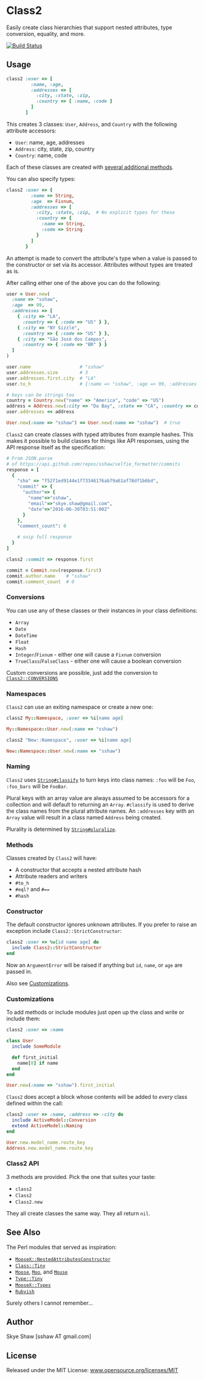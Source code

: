# Class2

Easily create class hierarchies that support nested attributes, type conversion, equality, and more.

[![Build Status](https://travis-ci.org/sshaw/class2.svg?branch=master)](https://travis-ci.org/sshaw/class2)

## Usage

```rb
class2 :user => [
         :name, :age,
         :addresses => [
           :city, :state, :zip,
           :country => [ :name, :code ]
         ]
       ]
```

This creates 3 classes: `User`, `Address`, and `Country` with the following attribute accessors:

* `User`: name, age, addresses
* `Address`: city, state, zip, country
* `Country`: name, code

Each of these classes are created with [several additional methods](#methods).

You can also specify types:

```rb
class2 :user => {
         :name => String,
         :age  => Fixnum,
         :addresses => [
           :city, :state, :zip,  # No explicit types for these
           :country => {
             :name => String,
             :code => String
           }
         ]
       }
```
An attempt is made to convert the attribute's type when a value is passed to the constructor
or set via its accessor. Attributes without types are treated as is.

After calling either one of the above you can do the following:

```rb
user = User.new(
  :name => "sshaw",
  :age  => 99,
  :addresses => [
    { :city => "LA",
      :country => { :code => "US" } },
    { :city => "NY Sizzle",
      :country => { :code => "US" } },
    { :city => "São José dos Campos",
      :country => { :code => "BR" } }
  ]
)

user.name                  # "sshaw"
user.addresses.size        # 3
user.addresses.first.city  # "LA"
user.to_h                  # {:name => "sshaw", :age => 99, :addresses => [ { ... } ]}

# keys can be strings too
country = Country.new("name" => "America", "code" => "US")
address = Address.new(:city => "Da Bay", :state => "CA", :country => country)
user.addresses << address

User.new(:name => "sshaw") == User.new(:name => "sshaw")  # true
```

`Class2` can create classes with typed attributes from example hashes.
This makes it possible to build classes for things like API responses, using the API response
itself as the specification:

```rb
# From JSON.parse
# of https://api.github.com/repos/sshaw/selfie_formatter/commits
response = [
  {
    "sha" => "f52f1ed9144e1f73346176ab79a61af78df1b6bd",
    "commit" => {
      "author"=> {
        "name"=>"sshaw",
        "email"=>"skye.shaw@gmail.com",
        "date"=>"2016-06-30T03:51:00Z"
      }
    },
    "comment_count": 0

    # snip full response
  }
]

class2 :commit => response.first

commit = Commit.new(response.first)
commit.author.name    # "sshaw"
commit.comment_count  # 0
```

### Conversions

You can use any of these classes or their instances in your class definitions:

* `Array`
* `Date`
* `DateTime`
* `Float`
* `Hash`
* `Integer`/`Fixnum` - either one will cause a `Fixnum` conversion
* `TrueClass`/`FalseClass` - either one will cause a boolean conversion

Custom conversions are possible, just add the conversion to
[`Class2::CONVERSIONS`](https://github.com/sshaw/class2/blob/517239afc76a4d80677e169958a1dc7836726659/lib/class2.rb#L14-L29)

### Namespaces

`Class2` can use an exiting namespace or create a new one:

```rb
class2 My::Namespace, :user => %i[name age]

My::Namespace::User.new(:name => "sshaw")

class2 "New::Namespace", :user => %i[name age]

New::Namespace::User.new(:name => "sshaw")
```

### Naming

`Class2` uses
[`String#classify`](http://api.rubyonrails.org/classes/String.html#method-i-classify)
to turn keys into class names: `:foo` will be `Foo`, `:foo_bars` will
be `FooBar`.

Plural keys with an array value are always assumed to be accessors for
a collection and will default to returning an `Array`. `#classify` is
used to derive the class names from the plural attribute names. An
`:addresses` key with an `Array` value will result in a class named
`Address` being created.

Plurality is determined by [`String#pluralize`](http://api.rubyonrails.org/classes/String.html#method-i-pluralize).

### Methods

Classes created by `Class2` will have:

* A constructor that accepts a nested attribute hash
* Attribute readers and writers
* `#to_h`
* `#eql?` and `#==`
* `#hash`

### Constructor

The default constructor ignores unknown attributes.
If you prefer to raise an exception include `Class2::StrictConstructor`:

```rb
class2 :user => %w[id name age] do
  include Class2::StrictConstructor
end
```

Now an `ArgumentError` will be raised if anything but `id`, `name`, or
`age` are passed in.

Also see [Customizations](#customizations).

### Customizations

To add methods or include modules just open up the class and write or include them:

```rb
class2 :user => :name

class User
  include SomeModule

  def first_initial
    name[0] if name
  end
end

User.new(:name => "sshaw").first_initial
```

`Class2` does accept a block whose contents will be added to
*every* class defined within the call:

```rb
class2 :user => :name, :address => :city do
  include ActiveModel::Conversion
  extend ActiveModel::Naming
end

User.new.model_name.route_key
Address.new.model_name.route_key
```

### Class2 API

3 methods are provided. Pick the one that suites your taste:

* `class2`
* `Class2`
* `Class2.new`

They all create classes the same way. They all return `nil`.

## See Also

The Perl modules that served as inspiration:

* [`MooseX::NestedAttributesConstructor`](https://github.com/sshaw/MooseX-NestedAttributesConstructor)
* [`Class::Tiny`](https://metacpan.org/pod/Class::Tiny)
* [`Moose`](https://metacpan.org/pod/Moose), [`Moo`](https://metacpan.org/pod/Moo), and [`Mouse`](https://metacpan.org/pod/Mouse)
* [`Type::Tiny`](https://metacpan.org/pod/Type::Tiny)
* [`MooseX::Types`](https://metacpan.org/pod/MooseX::Types)
* [`Rubyish`](https://metacpan.org/pod/Rubyish)

Surely others I cannot remember...

## Author

Skye Shaw [sshaw AT gmail.com]

## License

Released under the MIT License: www.opensource.org/licenses/MIT
